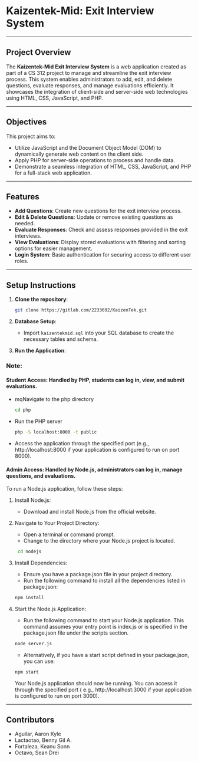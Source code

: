 # Kaizentek-Mid: Exit Interview System

---

## Project Overview

The **Kaizentek-Mid Exit Interview System** is a web application created as part of a CS 312 project to manage and
streamline the exit interview process. This system enables administrators to add, edit, and delete questions, evaluate
responses, and manage evaluations efficiently. It showcases the integration of client-side and server-side web
technologies using HTML, CSS, JavaScript, and PHP.

---

## Objectives

This project aims to:

- Utilize JavaScript and the Document Object Model (DOM) to dynamically generate web content on the client side.
- Apply PHP for server-side operations to process and handle data.
- Demonstrate a seamless integration of HTML, CSS, JavaScript, and PHP for a full-stack web application.

---

## Features

- **Add Questions**: Create new questions for the exit interview process.
- **Edit & Delete Questions**: Update or remove existing questions as needed.
- **Evaluate Responses**: Check and assess responses provided in the exit interviews.
- **View Evaluations**: Display stored evaluations with filtering and sorting options for easier management.
- **Login System**: Basic authentication for securing access to different user roles.

---

## Setup Instructions

1. **Clone the repository**:
   ```bash
   git clone https://gitlab.com/2233692/KaizenTek.git
   ```

2. **Database Setup**:
    - Import `kaizentekmid.sql` into your SQL database to create the necessary tables and schema.

3. **Run the Application**:

### Note:

#### Student Access: Handled by PHP, students can log in, view, and submit evaluations.

- mqNavigate to the php directory

   ```bash 
   cd php
   ```

- Run the PHP server

   ```bash
   php -S localhost:8000 -t public
   ```
- Access the application through the specified port (e.g., http://localhost:8000 if your application is configured to
  run on port 8000).

#### Admin Access: Handled by Node.js, administrators can log in, manage questions, and evaluations.

To run a Node.js application, follow these steps:

1. Install Node.js:
    - Download and install Node.js from the official website.

2. Navigate to Your Project Directory:
    - Open a terminal or command prompt.
    - Change to the directory where your Node.js project is located.

   ```bash
    cd nodejs
   ```

3. Install Dependencies:
    - Ensure you have a package.json file in your project directory.
    - Run the following command to install all the dependencies listed in package.json:

   ```bash
   npm install
   ```

4. Start the Node.js Application:
    - Run the following command to start your Node.js application. This command assumes your entry point is index.js or
      is
      specified in the package.json file under the scripts section.
   ```bash
   node server.js
   ```

    - Alternatively, if you have a start script defined in your package.json, you can use:
   ```bash
   npm start
   ```
   Your Node.js application should now be running. You can access it through the specified port (
   e.g., http://localhost:3000 if your application is configured to run on port 3000).

---

## Contributors

- Aguilar, Aaron Kyle
- Lactaotao, Benny Gil A.
- Fortaleza, Keanu Sonn
- Octavo, Sean Drei 